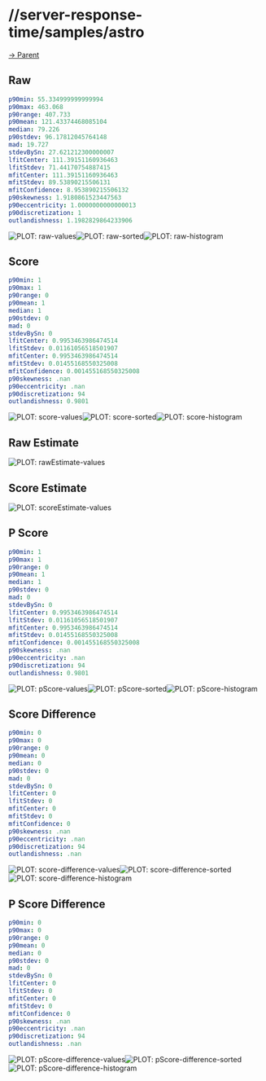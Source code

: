 
# //server-response-time/samples/astro

[→ Parent](../..)


## Raw


```yaml
p90min: 55.334999999999994
p90max: 463.068
p90range: 407.733
p90mean: 121.43374468085104
median: 79.226
p90stdev: 96.17812045764148
mad: 19.727
stdevBySn: 27.621212300000007
lfitCenter: 111.39151160936463
lfitStdev: 71.44170754887415
mfitCenter: 111.39151160936463
mfitStdev: 89.53890215506131
mfitConfidence: 8.953890215506132
p90skewness: 1.9180861523447563
p90eccentricity: 1.0000000000000013
p90discretization: 1
outlandishness: 1.1982829864233906

```

![PLOT: raw-values](./raw/values.svg)![PLOT: raw-sorted](./raw/sorted.svg)![PLOT: raw-histogram](./raw/histogram.svg)
## Score


```yaml
p90min: 1
p90max: 1
p90range: 0
p90mean: 1
median: 1
p90stdev: 0
mad: 0
stdevBySn: 0
lfitCenter: 0.9953463986474514
lfitStdev: 0.01161056518501907
mfitCenter: 0.9953463986474514
mfitStdev: 0.01455168550325008
mfitConfidence: 0.001455168550325008
p90skewness: .nan
p90eccentricity: .nan
p90discretization: 94
outlandishness: 0.9801

```

![PLOT: score-values](./score/values.svg)![PLOT: score-sorted](./score/sorted.svg)![PLOT: score-histogram](./score/histogram.svg)
## Raw Estimate

![PLOT: rawEstimate-values](./rawEstimate/values.svg)
## Score Estimate

![PLOT: scoreEstimate-values](./scoreEstimate/values.svg)
## P Score


```yaml
p90min: 1
p90max: 1
p90range: 0
p90mean: 1
median: 1
p90stdev: 0
mad: 0
stdevBySn: 0
lfitCenter: 0.9953463986474514
lfitStdev: 0.01161056518501907
mfitCenter: 0.9953463986474514
mfitStdev: 0.01455168550325008
mfitConfidence: 0.001455168550325008
p90skewness: .nan
p90eccentricity: .nan
p90discretization: 94
outlandishness: 0.9801

```

![PLOT: pScore-values](./pScore/values.svg)![PLOT: pScore-sorted](./pScore/sorted.svg)![PLOT: pScore-histogram](./pScore/histogram.svg)
## Score Difference


```yaml
p90min: 0
p90max: 0
p90range: 0
p90mean: 0
median: 0
p90stdev: 0
mad: 0
stdevBySn: 0
lfitCenter: 0
lfitStdev: 0
mfitCenter: 0
mfitStdev: 0
mfitConfidence: 0
p90skewness: .nan
p90eccentricity: .nan
p90discretization: 94
outlandishness: .nan

```

![PLOT: score-difference-values](./score-difference/values.svg)![PLOT: score-difference-sorted](./score-difference/sorted.svg)![PLOT: score-difference-histogram](./score-difference/histogram.svg)
## P Score Difference


```yaml
p90min: 0
p90max: 0
p90range: 0
p90mean: 0
median: 0
p90stdev: 0
mad: 0
stdevBySn: 0
lfitCenter: 0
lfitStdev: 0
mfitCenter: 0
mfitStdev: 0
mfitConfidence: 0
p90skewness: .nan
p90eccentricity: .nan
p90discretization: 94
outlandishness: .nan

```

![PLOT: pScore-difference-values](./pScore-difference/values.svg)![PLOT: pScore-difference-sorted](./pScore-difference/sorted.svg)![PLOT: pScore-difference-histogram](./pScore-difference/histogram.svg)
